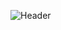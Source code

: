 ![Header](https://capsule-render.vercel.app/api?type=Waving&color=timeGradient&height=200&animation=fadeIn&section=header&text=GroupMountain&fontSize=70)
